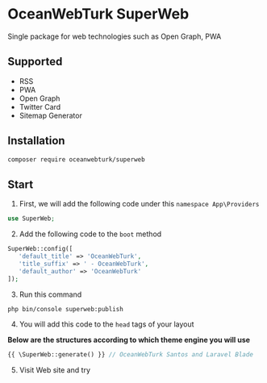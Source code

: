 # OceanWebTurk SuperWeb
Single package for web technologies such as Open Graph, PWA

## Supported

* RSS
* PWA
* Open Graph
* Twitter Card
* Sitemap Generator

## Installation

```bash
composer require oceanwebturk/superweb
```

## Start

1. First, we will add the following code under this `namespace App\Providers`

```php
use SuperWeb;
```

2. Add the following code to the `boot` method
```php
SuperWeb::config([
   'default_title' => 'OceanWebTurk',
   'title_suffix' => ' - OceanWebTurk',
   'default_author' => 'OceanWebTurk'
]);
```

3. Run this command
```bash
php bin/console superweb:publish
```

4. You will add this code to the `head` tags of your layout

**Below are the structures according to which theme engine you will use**

```php
{{ \SuperWeb::generate() }} // OceanWebTurk Santos and Laravel Blade
```

5. Visit Web site and try